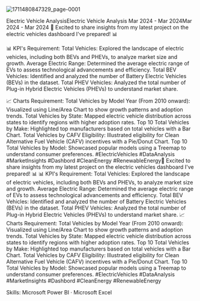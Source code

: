 ![1711480847329_page-0001](https://github.com/user-attachments/assets/1aa0371a-2852-4188-9836-2e8a82285da5)

Electric Vehicle AnalysisElectric Vehicle Analysis
Mar 2024 - Mar 2024Mar 2024 - Mar 2024
🚗 Excited to share insights from my latest project on the electric vehicles dashboard I've prepared! 📊

📊 KPI's Requirement:
Total Vehicles: Explored the landscape of electric vehicles, including both BEVs and PHEVs, to analyze market size and growth.
Average Electric Range: Determined the average electric range of EVs to assess technological advancements and efficiency.
Total BEV Vehicles: Identified and analyzed the number of Battery Electric Vehicles (BEVs) in the dataset.
Total PHEV Vehicles: Analyzed the total number of Plug-in Hybrid Electric Vehicles (PHEVs) to understand market share.

📈 Charts Requirement:
Total Vehicles by Model Year (From 2010 onward): Visualized using Line/Area Chart to show growth patterns and adoption trends.
Total Vehicles by State: Mapped electric vehicle distribution across states to identify regions with higher adoption rates.
Top 10 Total Vehicles by Make: Highlighted top manufacturers based on total vehicles with a Bar Chart.
Total Vehicles by CAFV Eligibility: Illustrated eligibility for Clean Alternative Fuel Vehicle (CAFV) incentives with a Pie/Donut Chart.
Top 10 Total Vehicles by Model: Showcased popular models using a Treemap to understand consumer preferences.
#ElectricVehicles #DataAnalysis #MarketInsights #Dashbord #CleanEnergy #RenewableEnergy🚗 Excited to share insights from my latest project on the electric vehicles dashboard I've prepared! 📊 📊 KPI's Requirement: Total Vehicles: Explored the landscape of electric vehicles, including both BEVs and PHEVs, to analyze market size and growth. Average Electric Range: Determined the average electric range of EVs to assess technological advancements and efficiency. Total BEV Vehicles: Identified and analyzed the number of Battery Electric Vehicles (BEVs) in the dataset. Total PHEV Vehicles: Analyzed the total number of Plug-in Hybrid Electric Vehicles (PHEVs) to understand market share. 📈 Charts Requirement: Total Vehicles by Model Year (From 2010 onward): Visualized using Line/Area Chart to show growth patterns and adoption trends. Total Vehicles by State: Mapped electric vehicle distribution across states to identify regions with higher adoption rates. Top 10 Total Vehicles by Make: Highlighted top manufacturers based on total vehicles with a Bar Chart. Total Vehicles by CAFV Eligibility: Illustrated eligibility for Clean Alternative Fuel Vehicle (CAFV) incentives with a Pie/Donut Chart. Top 10 Total Vehicles by Model: Showcased popular models using a Treemap to understand consumer preferences. #ElectricVehicles #DataAnalysis #MarketInsights #Dashbord #CleanEnergy #RenewableEnergy

Skills: Microsoft Power BI · Microsoft Excel
